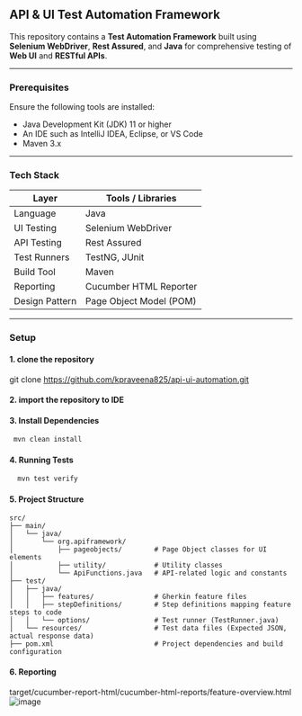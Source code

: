 
## API & UI Test Automation Framework

This repository contains a **Test Automation Framework** built using **Selenium WebDriver**, **Rest Assured**, and **Java** for comprehensive testing of **Web UI** and **RESTful APIs**.

---

### Prerequisites

Ensure the following tools are installed:

- Java Development Kit (JDK) 11 or higher
- An IDE such as IntelliJ IDEA, Eclipse, or VS Code
- Maven 3.x

---

### Tech Stack

| Layer           | Tools / Libraries          |
|-----------------|----------------------------|
| Language        | Java                       |
| UI Testing      | Selenium WebDriver         |
| API Testing     | Rest Assured               |
| Test Runners    | TestNG, JUnit              |
| Build Tool      | Maven                      |
| Reporting       | Cucumber HTML Reporter     |
| Design Pattern  | Page Object Model (POM)    |

---

### Setup


#### 1. clone the repository

git clone https://github.com/kpraveena825/api-ui-automation.git

#### 2. import the repository to IDE

#### 3. Install Dependencies
``` bash
 mvn clean install
```
#### 4. Running Tests
``` bash
  mvn test verify
```
#### 5. Project Structure
```
src/
├── main/
│   └── java/
│       └── org.apiframework/
│           ├── pageobjects/        # Page Object classes for UI elements
│           ├── utility/            # Utility classes
│           └── ApiFunctions.java   # API-related logic and constants
├── test/
│   ├── java/
│   │   ├── features/               # Gherkin feature files
│   │   ├── stepDefinitions/        # Step definitions mapping feature steps to code
│   │   └── options/                # Test runner (TestRunner.java)
│   └── resources/                  # Test data files (Expected JSON, actual response data)
├── pom.xml                         # Project dependencies and build configuration
```
#### 6. Reporting

target/cucumber-report-html/cucumber-html-reports/feature-overview.html
![image](https://github.com/user-attachments/assets/15a179e2-f38b-428d-8521-855a9f41d116)



